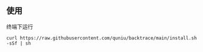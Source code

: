 
## 使用
终端下运行
```shell
curl https://raw.githubusercontent.com/quniu/backtrace/main/install.sh -sSf | sh
```
